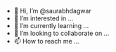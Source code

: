 - 👋 Hi, I’m @saurabhdagwar
- 👀 I’m interested in ...
- 🌱 I’m currently learning ...
- 💞️ I’m looking to collaborate on ...
- 📫 How to reach me ...

<!---
saurabhdagwar/saurabhdagwar is a ✨ special ✨ repository because its `README.md` (this file) appears on your GitHub profile.
You can click the Preview link to take a look at your changes.
--->
